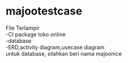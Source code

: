 # majootestcase
File Terlampir
<br>
-CI package toko online
<br>
-database
<br>
-ERD,activity diagram,usecase diagram
<br>
untuk database, silahkan beri nama majoonice

